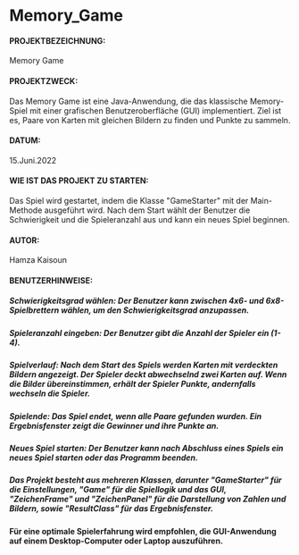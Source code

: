 # Memory_Game

#### PROJEKTBEZEICHNUNG: 
Memory Game

#### PROJEKTZWECK:
Das Memory Game ist eine Java-Anwendung, die das klassische Memory-Spiel mit einer grafischen Benutzeroberfläche (GUI) implementiert. Ziel ist es, Paare von Karten mit gleichen Bildern zu finden und Punkte zu sammeln.

#### DATUM: 
15.Juni.2022
#### WIE IST DAS PROJEKT ZU STARTEN: 
Das Spiel wird gestartet, indem die Klasse "GameStarter" mit der Main-Methode ausgeführt wird. Nach dem Start wählt der Benutzer die Schwierigkeit und die Spieleranzahl aus und kann ein neues Spiel beginnen.

#### AUTOR: 
Hamza Kaisoun

#### BENUTZERHINWEISE:

##### Schwierigkeitsgrad wählen: Der Benutzer kann zwischen 4x6- und 6x8-Spielbrettern wählen, um den Schwierigkeitsgrad anzupassen.
##### Spieleranzahl eingeben: Der Benutzer gibt die Anzahl der Spieler ein (1-4).
##### Spielverlauf: Nach dem Start des Spiels werden Karten mit verdeckten Bildern angezeigt. Der Spieler deckt abwechselnd zwei Karten auf. Wenn die Bilder übereinstimmen, erhält der Spieler Punkte, andernfalls wechseln die Spieler.
##### Spielende: Das Spiel endet, wenn alle Paare gefunden wurden. Ein Ergebnisfenster zeigt die Gewinner und ihre Punkte an.
##### Neues Spiel starten: Der Benutzer kann nach Abschluss eines Spiels ein neues Spiel starten oder das Programm beenden.
##### Das Projekt besteht aus mehreren Klassen, darunter "GameStarter" für die Einstellungen, "Game" für die Spiellogik und das GUI, "ZeichenFrame" und "ZeichenPanel" für die Darstellung von Zahlen und Bildern, sowie "ResultClass" für das Ergebnisfenster.

#### Für eine optimale Spielerfahrung wird empfohlen, die GUI-Anwendung auf einem Desktop-Computer oder Laptop auszuführen.
